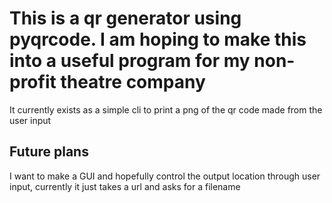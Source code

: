 # This is a qr generator using pyqrcode. I am hoping to make this into a useful program for my non-profit theatre company

It currently exists as a simple cli to print a png of the qr code made from the user input

## Future plans

I want to make a GUI and hopefully control the output location through user input, currently it just takes a url and asks for a filename
